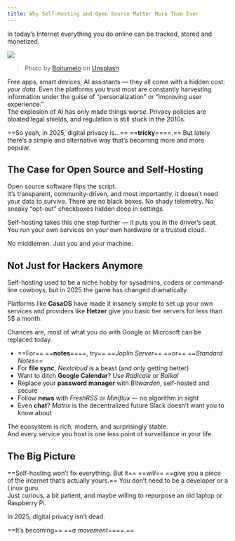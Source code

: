 ```yaml
---
title: Why Self-Hosting and Open Source Matter More Than Ever
---
```

In today’s Internet everything you do online can be tracked, stored and monetized.


![](https://miro.medium.com/v2/resize:fit:875/0*tsHdnjHPw-kdirpc)
> Photo by [Boitumelo](https://unsplash.com/@writecodenow?utm_source=medium&utm_medium=referral) on [Unsplash](https://unsplash.com/?utm_source=medium&utm_medium=referral)

Free apps, smart devices, AI assistants — they all come with a hidden cost: _your data_. Even the platforms you trust most are constantly harvesting information under the guise of “personalization” or “improving user experience.”  
The explosion of AI has only made things worse. Privacy policies are bloated legal shields, and regulation is still stuck in the 2010s.

==So yeah, in 2025, digital privacy is…== ==**tricky**====.== But lately there’s a simple and alternative way that’s becoming more and more popular.

## The Case for Open Source and Self-Hosting

Open source software flips the script.  
It’s transparent, community-driven, and most importantly, it doesn’t need your data to survive. There are no black boxes. No shady telemetry. No sneaky “opt-out” checkboxes hidden deep in settings.

Self-hosting takes this one step further — it puts you in the driver’s seat.  
You run your own services on your own hardware or a trusted cloud.

No middlemen. Just you and your machine.

## Not Just for Hackers Anymore

Self-hosting used to be a niche hobby for sysadmins, coders or command-line cowboys, but in 2025 the game has changed dramatically.

Platforms like **CasaOS** have made it insanely simple to set up your own services and providers like **Hetzer** give you basic tier servers for less than 5$ a month.

Chances are, most of what you do with Google or Microsoft can be replaced today.

- ==For== ==**notes**====, try== ==_Joplin Server_== ==or== ==_Standard Notes_==
- For **file sync**, _Nextcloud_ is a beast (and only getting better)
- Want to ditch **Google Calendar**? Use _Radicale_ or _Baïkal_
- Replace your **password manager** with _Bitwarden_, self-hosted and secure
- Follow **news** with _FreshRSS_ or _Miniflux_ — no algorithm in sight
- Even **chat**? _Matrix_ is the decentralized future Slack doesn’t want you to know about

The ecosystem is rich, modern, and surprisingly stable.  
And every service you host is one less point of surveillance in your life.

## The Big Picture

==Self-hosting won’t fix everything. But it== ==_will_== ==give you a piece of the internet that’s actually yours.== You don’t need to be a developer or a Linux guru.  
Just curious, a bit patient, and maybe willing to repurpose an old laptop or Raspberry Pi.

In 2025, digital privacy isn’t dead.

==It’s becoming== ==_a movement_====.==